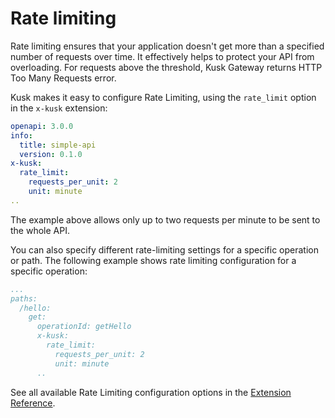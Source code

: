 # Rate limiting

Rate limiting ensures that your application doesn't get more than a specified number of requests over time. It effectively helps to protect your API from overloading. For requests above the threshold, Kusk Gateway returns HTTP Too Many Requests error.

Kusk makes it easy to configure Rate Limiting, using the `rate_limit` option in the `x-kusk` extension:

```yaml
openapi: 3.0.0
info:
  title: simple-api
  version: 0.1.0
x-kusk:
  rate_limit:
    requests_per_unit: 2
    unit: minute
..
```

The example above allows only up to two requests per minute to be sent to the whole API. 

You can also specify different rate-limiting settings for a specific operation or path. The following example shows rate limiting configuration for a specific operation:

```yaml
...
paths:
  /hello:
    get:
      operationId: getHello
      x-kusk:
        rate_limit:
          requests_per_unit: 2
          unit: minute
      ..
```

See all available Rate Limiting configuration options in the [Extension Reference](../../reference/extension/#rate-limiting).
